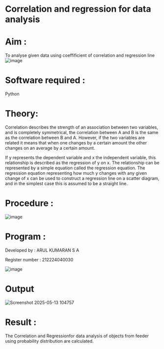 # Correlation and regression for data analysis
# Aim : 

To analyse given data using coeffificient of correlation and regression line
![image](https://user-images.githubusercontent.com/104613195/168224136-d6b64e64-7d3d-4775-9337-c8f96fe41f2d.png)


# Software required :  

Python

# Theory:

Correlation describes the strength of an association between two variables, and is completely symmetrical, the correlation between A and B is the same as the correlation between B and A. However, if the two variables are related it means that when one changes by a certain amount the other changes on an average by a certain amount.  

If y represents the dependent variable and x the independent variable, this relationship is described as the regression of y on x. The relationship can be represented by a simple equation called the regression equation. The regression equation representing how much y changes with any given change of x can be used to construct a regression line on a scatter diagram, and in the simplest case this is assumed to be a straight line.

# Procedure :

![image](https://user-images.githubusercontent.com/104613195/168225866-ac8f6610-bdc3-4ac2-a24e-2b24ba08e189.png)

# Program :
Developed by : ARUL KUMARAN S A

Register number : 212224040030

![image](https://github.com/ramjan1729/Correlation_Regression/assets/103921593/9eb48cbf-8ca3-4cd9-8440-ff45fd98333e)


# Output 
![Screenshot 2025-05-13 104757](https://github.com/user-attachments/assets/d3035fca-9bb4-4cd0-88a8-7812cef162e2)

# Result :
 The Correlation and Regressionfor data analysis of objects from feeder  using probability distribution are calculated.


